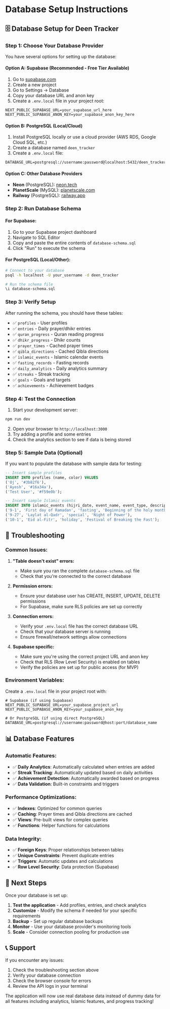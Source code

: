 # Database Setup Instructions

## 🗄️ Database Setup for Deen Tracker

### **Step 1: Choose Your Database Provider**

You have several options for setting up the database:

#### **Option A: Supabase (Recommended - Free Tier Available)**
1. Go to [supabase.com](https://supabase.com)
2. Create a new project
3. Go to Settings → Database
4. Copy your database URL and anon key
5. Create a `.env.local` file in your project root:

```env
NEXT_PUBLIC_SUPABASE_URL=your_supabase_url_here
NEXT_PUBLIC_SUPABASE_ANON_KEY=your_supabase_anon_key_here
```

#### **Option B: PostgreSQL (Local/Cloud)**
1. Install PostgreSQL locally or use a cloud provider (AWS RDS, Google Cloud SQL, etc.)
2. Create a database named `deen_tracker`
3. Create a `.env.local` file:

```env
DATABASE_URL=postgresql://username:password@localhost:5432/deen_tracker
```

#### **Option C: Other Database Providers**
- **Neon** (PostgreSQL): [neon.tech](https://neon.tech)
- **PlanetScale** (MySQL): [planetscale.com](https://planetscale.com)
- **Railway** (PostgreSQL): [railway.app](https://railway.app)

### **Step 2: Run Database Schema**

#### **For Supabase:**
1. Go to your Supabase project dashboard
2. Navigate to SQL Editor
3. Copy and paste the entire contents of `database-schema.sql`
4. Click "Run" to execute the schema

#### **For PostgreSQL (Local/Other):**
```bash
# Connect to your database
psql -h localhost -U your_username -d deen_tracker

# Run the schema file
\i database-schema.sql
```

### **Step 3: Verify Setup**

After running the schema, you should have these tables:
- ✅ `profiles` - User profiles
- ✅ `entries` - Daily prayer/dhikr entries
- ✅ `quran_progress` - Quran reading progress
- ✅ `dhikr_progress` - Dhikr counts
- ✅ `prayer_times` - Cached prayer times
- ✅ `qibla_directions` - Cached Qibla directions
- ✅ `islamic_events` - Islamic calendar events
- ✅ `fasting_records` - Fasting records
- ✅ `daily_analytics` - Daily analytics summary
- ✅ `streaks` - Streak tracking
- ✅ `goals` - Goals and targets
- ✅ `achievements` - Achievement badges

### **Step 4: Test the Connection**

1. Start your development server:
```bash
npm run dev
```

2. Open your browser to `http://localhost:3000`
3. Try adding a profile and some entries
4. Check the analytics section to see if data is being stored

### **Step 5: Sample Data (Optional)**

If you want to populate the database with sample data for testing:

```sql
-- Insert sample profiles
INSERT INTO profiles (name, color) VALUES 
('Oj', '#3b82f6'),
('Ayesh', '#16a34a'),
('Test User', '#f59e0b');

-- Insert sample Islamic events
INSERT INTO islamic_events (hijri_date, event_name, event_type, description) VALUES
('9-1', 'First day of Ramadan', 'fasting', 'Beginning of the holy month of Ramadan'),
('9-27', 'Laylat al-Qadr', 'special', 'Night of Power'),
('10-1', 'Eid al-Fitr', 'holiday', 'Festival of Breaking the Fast');
```

## 🔧 Troubleshooting

### **Common Issues:**

1. **"Table doesn't exist" errors:**
   - Make sure you ran the complete `database-schema.sql` file
   - Check that you're connected to the correct database

2. **Permission errors:**
   - Ensure your database user has CREATE, INSERT, UPDATE, DELETE permissions
   - For Supabase, make sure RLS policies are set up correctly

3. **Connection errors:**
   - Verify your `.env.local` file has the correct database URL
   - Check that your database server is running
   - Ensure firewall/network settings allow connections

4. **Supabase specific:**
   - Make sure you're using the correct project URL and anon key
   - Check that RLS (Row Level Security) is enabled on tables
   - Verify the policies are set up for public access (for MVP)

### **Environment Variables:**

Create a `.env.local` file in your project root with:

```env
# Supabase (if using Supabase)
NEXT_PUBLIC_SUPABASE_URL=your_supabase_project_url
NEXT_PUBLIC_SUPABASE_ANON_KEY=your_supabase_anon_key

# Or PostgreSQL (if using direct PostgreSQL)
DATABASE_URL=postgresql://username:password@host:port/database_name
```

## 📊 Database Features

### **Automatic Features:**
- ✅ **Daily Analytics**: Automatically calculated when entries are added
- ✅ **Streak Tracking**: Automatically updated based on daily activities
- ✅ **Achievement Detection**: Automatically awarded based on progress
- ✅ **Data Validation**: Built-in constraints and triggers

### **Performance Optimizations:**
- ✅ **Indexes**: Optimized for common queries
- ✅ **Caching**: Prayer times and Qibla directions are cached
- ✅ **Views**: Pre-built views for complex queries
- ✅ **Functions**: Helper functions for calculations

### **Data Integrity:**
- ✅ **Foreign Keys**: Proper relationships between tables
- ✅ **Unique Constraints**: Prevent duplicate entries
- ✅ **Triggers**: Automatic updates and calculations
- ✅ **Row Level Security**: Data protection (Supabase)

## 🚀 Next Steps

Once your database is set up:

1. **Test the application** - Add profiles, entries, and check analytics
2. **Customize** - Modify the schema if needed for your specific requirements
3. **Backup** - Set up regular database backups
4. **Monitor** - Use your database provider's monitoring tools
5. **Scale** - Consider connection pooling for production use

## 📞 Support

If you encounter any issues:
1. Check the troubleshooting section above
2. Verify your database connection
3. Check the browser console for errors
4. Review the API logs in your terminal

The application will now use real database data instead of dummy data for all features including analytics, Islamic features, and progress tracking!
